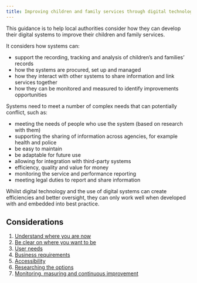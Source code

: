 ```yaml
---
title: Improving children and family services through digital technology
---
```


This guidance is to help local authorities consider how they can develop their digital systems to improve their children and family services. 

It considers how systems can:

* support the recording, tracking and analysis of children’s and families’ records 
* how the systems are procured, set up and managed
* how they interact with other systems to share information and link services together
* how they can be monitored and measured to identify improvements opportunities

Systems need to meet a number of complex needs that can potentially conflict, such as:

* meeting the needs of people who use the system (based on research with them)
* supporting the sharing of information across agencies, for example health and police
* be easy to maintain
* be adaptable for future use
* allowing for integration with third-party systems
* efficiency, quality and value for money
* monitoring the service and performance reporting
* meeting legal duties to report and share information

Whilst digital technology and the use of digital systems can create efficiencies and better oversight, they can only work well when developed with and embedded into best practice. 

## Considerations

1. [Understand where you are now](/principle-1)
2. [Be clear on where you want to be](/principle-2)
3. [User needs](/principle-3)
4. [Business requirements](/principle-4)
5. [Accessibility](/principle-5)
6. [Researching the options](principle-6)
7. [Monitoring, masuring and continuous improvement](principle-7)
